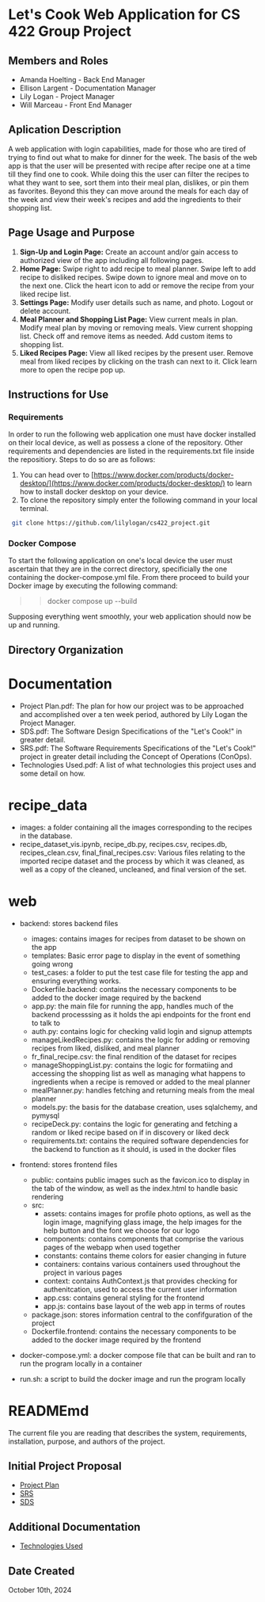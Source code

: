 # Let's Cook Web Application for CS 422 Group Project

## Members and Roles
* Amanda Hoelting - Back End Manager
* Ellison Largent - Documentation Manager 
* Lily Logan - Project Manager
* Will Marceau - Front End Manager

## Aplication Description


A web application with login capabilities, made for those who are tired of trying to find out what to make for dinner for the week. The basis of the web app is that the user will be presented with recipe after recipe one at a time till they find one to cook. While doing this the user can filter the recipes to what they want to see, sort them into their meal plan, dislikes, or pin them as favorites. Beyond this they can move around the meals for each day of the week and view their week's recipes and add the ingredients to their shopping list. 


## Page Usage and Purpose

1. **Sign-Up and Login Page:** Create an account and/or gain access to authorized view of the app including all following pages. 
2. **Home Page:** Swipe right to add recipe to meal planner. Swipe left to add recipe to disliked recipes. Swipe down to ignore meal and move on to the next one. Click the heart icon to add or remove the recipe from your liked recipe list. 
3. **Settings Page:** Modify user details such as name, and photo. Logout or delete account. 
4. **Meal Planner and Shopping List Page:** View current meals in plan. Modify meal plan by moving or removing meals. View current shopping list. Check off and remove items as needed. Add custom items to shopping list.
5. **Liked Recipes Page:** View all liked recipes by the present user. Remove meal from liked recipes by clicking on the trash can next to it. Click learn more to open the recipe pop up. 


## Instructions for Use

### Requirements
In order to run the following web application one must have docker installed on their local device, as well as possess a clone of the repository. Other requirements and dependencies are listed in the requirements.txt file inside the repositiory.  Steps to do so are as follows:

1. You can head over to [https://www.docker.com/products/docker-desktop/](https://www.docker.com/products/docker-desktop/) to learn how to install docker desktop on your device.
2. To clone the repository simply enter the following command in your local terminal. 
  ```sh
   git clone https://github.com/lilylogan/cs422_project.git
  ```



### Docker Compose
To start the following application on one's local device the user must ascertain that they are in the correct directory, specificially the one containing the docker-compose.yml file. From there proceed to build your Docker image by executing the following command:

>> docker compose up --build

Supposing everything went smoothly, your web application should now be up and running. 



## Directory Organization

# Documentation
* Project Plan.pdf: The plan for how our project was to be approached and accomplished over a ten week period, authored by Lily Logan the Project Manager.
* SDS.pdf: The Software Design Specifications of the "Let's Cook!" in greater detail.
* SRS.pdf: The Software Requirements Specifications of the "Let's Cook!" project in greater detail including the Concept of Operations (ConOps).
* Technologies Used.pdf: A list of what technologies this project uses and some detail on how.

  
# recipe_data
* images: a folder containing all the images corresponding to the recipes in the database.
* recipe_dataset_vis.ipynb, recipe_db.py, recipes.csv, recipes.db, recipes_clean.csv, final_final_recipes.csv: Various files relating to the imported recipe dataset and the process by which it was cleaned, as well as a copy of the cleaned, uncleaned, and final version of the set.

# web
* backend: stores backend files
  * images: contains images for recipes from dataset to be shown on the app
  * templates: Basic error page to display in the event of something going wrong
  * test_cases: a folder to put the test case file for testing the app and ensuring everything works.
  * Dockerfile.backend: contains the necessary components to be added to the docker image required by the backend
  * app.py: the main file for running the app, handles much of the backend processsing as it holds the api endpoints for the front end to talk to
  * auth.py: contains logic for checking valid login and signup attempts
  * manageLikedRecipes.py: contains the logic for adding or removing recipes from liked, disliked, and meal planner
  * fr_final_recipe.csv: the final rendition of the dataset for recipes
  * manageShoppingList.py: contains the logic for formatiing and accessing the shopping list as well as managing what happens to ingredients when a recipe is removed or added to the meal planner
  * mealPlanner.py: handles fetching and returning meals from the meal planner
  * models.py: the basis for the database creation, uses sqlalchemy, and pymysql
  * recipeDeck.py: contains the logic for generating and fetching a random or liked recipe based on if in discovery or liked deck
  * requirements.txt: contains the required software dependencies for the backend to function as it should, is used in the docker files
 
* frontend: stores frontend files
  * public: contains public images such as the favicon.ico to display in the tab of the window, as well as the index.html to handle basic rendering
  * src:
    * assets: contains images for profile photo options, as well as the login image, magnifying glass image, the help images for the help button and the font we choose for our logo
    * components: contains components that comprise the various pages of the webapp when used together
    * constants: contains theme colors for easier changing in future
    * containers: contains various containers used throughout the project in various pages
    * context: contains AuthContext.js that provides checking for authenitcation, used to access the current user information
    * app.css: contains general styling for the frontend
    * app.js: contains base layout of the web app in terms of routes 
  * package.json: stores information central to the confifguration of the project
  * Dockerfile.frontend: contains the necessary components to be added to the docker image required by the frontend
* docker-compose.yml: a docker compose file that can be built and ran to run the program locally in a container
* run.sh: a script to build the docker image and run the program locally
# READMEmd
The current file you are reading that describes the system, requirements, installation, purpose, and authors of the project.

## Initial Project Proposal
* [Project Plan](./Documentation/Project%20Plan.pdf)
* [SRS](./Documentation/SRS.pdf)
* [SDS](./Documentation/SDS.pdf)

## Additional Documentation
* [Technologies Used](./Documentation/Technologies%20Used.pdf)

## Date Created
October 10th, 2024
